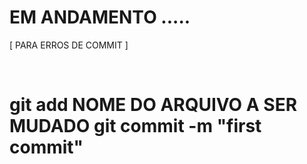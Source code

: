 EM ANDAMENTO .....
===================
[ PARA ERROS DE COMMIT ]

<br>

git add NOME DO ARQUIVO A SER MUDADO
git commit -m "first commit"
=====================================